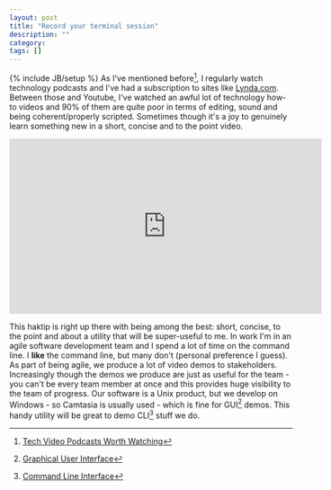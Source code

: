 ```yaml
---
layout: post
title: "Record your terminal session"
description: ""
category: 
tags: []
---
```

{% include JB/setup %}
As I've mentioned before[^1], I regularly watch technology podcasts and I've had a subscription to sites like [Lynda.com](http://www.lynda.com "Lynda Training Videos"). Between those and Youtube, I've watched an awful lot of technology how-to videos and 90% of them are quite poor in terms of editing, sound and being coherent/properly scripted. Sometimes though it's a joy to genuinely learn something new in a short, concise and to the point video.

<iframe src="http://revision3.com/html5player-v12777?external=true&width=555&height=312" width="555" height="312" frameborder="0" allowFullScreen mozAllowFullscreen webkitAllowFullScreen></iframe>

This haktip is right up there with being among the best: short, concise, to the point and about a utility that will be super-useful to me. In work I'm in an agile software development team and I spend a lot of time on the command line. I **like** the command line, but many don't (personal preference I guess). As part of being agile, we produce a lot of video demos to stakeholders. Increasingly though the demos we produce are just as useful for the team - you can't be every team member at once and this provides huge visibility to the team of progress. Our software is a Unix product, but we develop on Windows - so Camtasia is usually used - which is fine for GUI[^2] demos. This handy utility will be great to demo CLI[^3] stuff we do.

[^1]: [Tech Video Podcasts Worth Watching](/2011/07/13/tech-video-podcasts-worth-watching/)
[^2]: [Graphical User Interface](http://en.wikipedia.org/wiki/Graphical_user_interface)
[^3]: [Command Line Interface](http://en.wikipedia.org/wiki/Command_line_interface)
